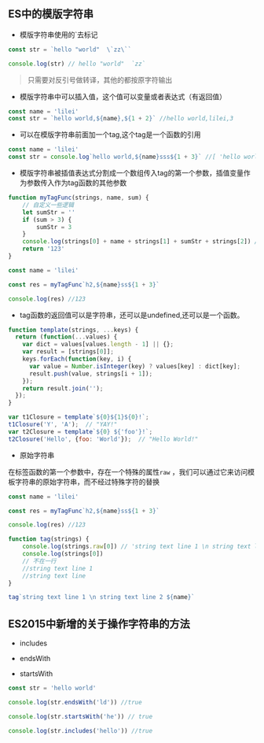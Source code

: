 ## ES中的模版字符串

* 模版字符串使用的`去标记

```js
const str = `hello "world"  \`zz\``

console.log(str) // hello "world"  `zz`
```

> 只需要对反引号做转译，其他的都按原字符输出

* 模版字符串中可以插入值，这个值可以变量或者表达式（有返回值）

```js
const name = 'lilei'
const str = `hello world,${name},${1 + 2}` //hello world,lilei,3
```

* 可以在模版字符串前面加一个tag,这个tag是一个函数的引用

```js
const name = 'lilei'
const str = console.log`hello world,${name}sss${1 + 3}` //[ 'hello world,', 'sss', '' ] lilei 4
```

* 模版字符串被插值表达式分割成一个数组传入tag的第一个参数，插值变量作为参数传入作为tag函数的其他参数

```js
function myTagFunc(strings, name, sum) {
	// 自定义一些逻辑
	let sumStr = ''
	if (sum > 3) {
		sumStr = 3
	}
	console.log(strings[0] + name + strings[1] + sumStr + strings[2]) //h2,lileiss3
	return '123'
}

const name = 'lilei'

const res = myTagFunc`h2,${name}ss${1 + 3}`

console.log(res) //123
```

* tag函数的返回值可以是字符串，还可以是undefined,还可以是一个函数。

```js
function template(strings, ...keys) {
  return (function(...values) {
    var dict = values[values.length - 1] || {};
    var result = [strings[0]];
    keys.forEach(function(key, i) {
      var value = Number.isInteger(key) ? values[key] : dict[key];
      result.push(value, strings[i + 1]);
    });
    return result.join('');
  });
}

var t1Closure = template`${0}${1}${0}!`;
t1Closure('Y', 'A');  // "YAY!"
var t2Closure = template`${0} ${'foo'}!`;
t2Closure('Hello', {foo: 'World'});  // "Hello World!"
```

* 原始字符串

在标签函数的第一个参数中，存在一个特殊的属性`raw` ，我们可以通过它来访问模板字符串的原始字符串，而不经过特殊字符的替换

```js
const name = 'lilei'

const res = myTagFunc`h2,${name}ss${1 + 3}`

console.log(res) //123

function tag(strings) {
	console.log(strings.raw[0]) // 'string text line 1 \n string text line 2 '
	console.log(strings[0])
	// 不在一行
	//string text line 1
	//string text line
}

tag`string text line 1 \n string text line 2 ${name}`
```

## ES2015中新增的关于操作字符串的方法

* includes

* endsWith
* startsWith

```js
const str = 'hello world'

console.log(str.endsWith('ld')) //true

console.log(str.startsWith('he')) // true

console.log(str.includes('hello')) //true
```


